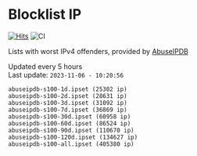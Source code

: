 # Blocklist IP

[![Hits](https://hits.seeyoufarm.com/api/count/incr/badge.svg?url=https%3A%2F%2Fgithub.com%2Fborestad%2Fblocklist-ip%2F&count_bg=%2379C83D&title_bg=%23555555&icon=&icon_color=%23E7E7E7&title=hits&edge_flat=false)](https://hits.seeyoufarm.com)  ![CI](https://img.shields.io/github/workflow/status/borestad/blocklist-ip/CI?style=flat-square)

Lists with worst IPv4 offenders, provided by [AbuseIPDB](https://www.abuseipdb.com/)

<!-- FOOTER-PLACEHOLDER -->
Updated every 5 hours<br>
Last update: `2023-11-06 - 10:20:56`
```
abuseipdb-s100-1d.ipset (25302 ip)
abuseipdb-s100-2d.ipset (28631 ip)
abuseipdb-s100-3d.ipset (31092 ip)
abuseipdb-s100-7d.ipset (36869 ip)
abuseipdb-s100-30d.ipset (60958 ip)
abuseipdb-s100-60d.ipset (86524 ip)
abuseipdb-s100-90d.ipset (110670 ip)
abuseipdb-s100-120d.ipset (134627 ip)
abuseipdb-s100-all.ipset (405380 ip)
```
